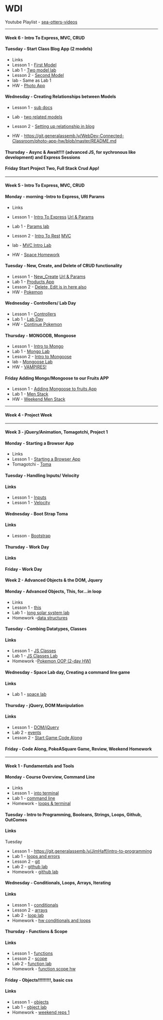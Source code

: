 # WDI 

Youtube Playlist - [sea-otters-videos](https://www.youtube.com/watch?v=N9loxFU1StY&list=PL51l5r1uFLPONhbfRMnxSuITtHDzwJ09t)

___

#### Week 6 - Intro To Express, MVC, CRUD

#### __Tuesday__ - Start Class Blog App (2 models)
* Links 
* Lesson 1 - [First Model](https://git.generalassemb.ly/WebDev-Connected-Classroom/Two-Model-Crud-No-RelationShip/blob/master/README.md)     
* Lab 1 - [Two model lab](https://git.generalassemb.ly/WebDev-Connected-Classroom/two-model-lab/blob/master/README.md)
* Lesson 2 -  [Second Model](https://git.generalassemb.ly/WebDev-Connected-Classroom/two-model-second-model-crud/blob/master/README.md)    
* lab - Same as Lab 1
* HW  - [Photo App](https://git.generalassemb.ly/WebDev-Connected-Classroom/photo-app-hw/blob/master/README.md)


#### __Wednesday__ - Creating Relationships between Models

* Lesson 1 - [sub docs](https://git.generalassemb.ly/WebDev-Connected-Classroom/Mongoose-Sub-Documents/blob/master/README.md)
* Lab - [two related models](https://git.generalassemb.ly/WebDev-Connected-Classroom/two-related-models-lab/blob/master/README.md)
* Lesson 2 -  [Setting up relationship in blog](https://git.generalassemb.ly/WebDev-Connected-Classroom/two-model-relationship-build/blob/master/README.md)

* HW  - https://git.generalassemb.ly/WebDev-Connected-Classroom/photo-app-hw/blob/master/README.md


#### __Thursday__ - Async & Await!!!! (advanced JS, for sychronous like development) and Express Sessions

#### __Friday__ Start Project Two, Full Stack Crud App!

___

#### Week 5 - Intro To Express, MVC, CRUD

#### __Monday__ - morning -Intro to Express, URl Params
* Links 
* Lesson 1 - [Intro To Express](https://git.generalassemb.ly/WebDev-Connected-Classroom/intro_to_Express/blob/master/README.md)
             [Url & Params](https://git.generalassemb.ly/WebDev-Connected-Classroom/url_and_query_params/blob/master/README.md)
             
* Lab 1 - [Params lab](https://git.generalassemb.ly/WebDev-Connected-Classroom/express-lab-params/blob/master/README.md)

* Lesson 2 - [Intro To Rest](https://git.generalassemb.ly/WebDev-Connected-Classroom/intro_to_Rest/blob/master/README.md)
             [MVC](https://git.generalassemb.ly/WebDev-Connected-Classroom/MVC/blob/master/README.md)
             
* lab - [MVC Intro Lab](https://git.generalassemb.ly/WebDev-Connected-Classroom/mvc-intro-lab/blob/master/README.md)
* HW  - [Space Homework](https://git.generalassemb.ly/WebDev-Connected-Classroom/express-space-homework)


#### __Tuesday__ - New, Create, and Delete of CRUD functionality

* Lesson 1 - [New_Create](https://git.generalassemb.ly/WebDev-Connected-Classroom/NEW_Create_Express/blob/master/README.md)
             [Url & Params](https://git.generalassemb.ly/WebDev-Connected-Classroom/url_and_query_params/blob/master/README.md)
* Lab 1 - [Products App](https://git.generalassemb.ly/WebDev-Connected-Classroom/Express-Create-Lab)
* Lesson 2 - [Delete, Edit is in here also](https://git.generalassemb.ly/WebDev-Connected-Classroom/Delete-Express/blob/master/README.md)  
* HW  - [Pokemon](https://git.generalassemb.ly/WebDev-Connected-Classroom/Pokemon-Express/blob/master/README.md)



#### __Wednesday__ - Controllers/ Lab Day

* Lesson 1 - [Controllers](https://git.generalassemb.ly/WebDev-Connected-Classroom/express-controllers/blob/master/README.md)
* Lab 1 - [Lab Day](https://git.generalassemb.ly/WebDev-Connected-Classroom/express-partner-lab)
* HW  - [Continue Pokemon](https://git.generalassemb.ly/WebDev-Connected-Classroom/Pokemon-Express/blob/master/README.md)


#### __Thursday__ - MONGODB, Mongoose

* Lesson 1 - [Intro to Mongo](https://git.generalassemb.ly/WebDev-Connected-Classroom/mongo-lesson)
* Lab 1 - [Mongo Lab](https://git.generalassemb.ly/WebDev-Connected-Classroom/mongo-lab)
* Lesson 2 - [Intro to Mongoose](https://git.generalassemb.ly/WebDev-Connected-Classroom/mongoose-lesson/blob/master/README.md)
* lab - [Mongoose Lab](https://git.generalassemb.ly/WebDev-Connected-Classroom/Mongoose-Lab/blob/master/README.md)
* HW  - [VAMPIRES!](https://git.generalassemb.ly/WebDev-Connected-Classroom/mongoose-vampires-hw)



#### __Friday__ Adding Mongo/Mongoose to our Fruits APP

* Lesson 1 - [Adding Mongoose to fruits App](https://git.generalassemb.ly/WebDev-Connected-Classroom/express-adding-models/blob/master/README.md)
* Lab 1 - [Men Stack](https://git.generalassemb.ly/WebDev-Connected-Classroom/CRUD-MEN-lab-part-1-CR)
* HW  - [Weekend Men Stack](https://git.generalassemb.ly/WebDev-Connected-Classroom/first-full-stack-homework/blob/master/README.md)

___

#### Week 4 - Project Week
___
#### Week 3 - jQuery/Animation, Tomagotchi, Project 1

#### __Monday__ - Starting a Browser App

* Links 
* Lesson 1 - [Starting a Browser App](https://git.generalassemb.ly/WebDev-Connected-Classroom/guide-to-building-a-browser-app)
* Tomagotchi - [Toma](https://git.generalassemb.ly/WebDev-Connected-Classroom/Tomagotchi-Mini-Project/blob/master/README.md)


#### __Tuesday__ - Handling Inputs/ Velocity
#### Links 
* Lesson 1 - [Inputs](https://git.generalassemb.ly/WebDev-Connected-Classroom/handling-input/blob/master/README.md)
* Lesson 1 - [Velocity](https://git.generalassemb.ly/WebDev-Connected-Classroom/Velocity-Lesson/blob/master/README.md)


#### __Wednesday__ - Boot Strap Toma

#### Links 

* Lesson - [Bootstrap](https://git.generalassemb.ly/wdi-wc-march2018/intro-to-bootstrap/blob/master/README.md)

#### __Thursday__ - Work Day
#### Links 



#### __Friday__ - Work Day


#### Week 2 - Advanced Objects & the DOM, Jquery

#### __Monday__ - Advanced Objects, This, for...in loop

* Links 
* Lesson 1 - [this](https://git.generalassemb.ly/JimHaff/Combining-datatypes/blob/master/README.md)
* Lab 1 - [long solar system lab](https://git.generalassemb.ly/WebDev-Connected-Classroom/solar-system-lab/blob/master/README.md)
* Homework -[data structures](https://git.generalassemb.ly/WebDev-Connected-Classroom/data-structures-hw)


#### __Tuesday__ - Combing Datatypes, Classes

#### Links 
* Lesson 1 - [JS Classes](https://git.generalassemb.ly/WebDev-Connected-Classroom/js-classes-2)
* Lab 1 - [JS Classes Lab](https://git.generalassemb.ly/WebDev-Connected-Classroom/js-classes-lab-2)
* Homework -[Pokemon OOP (2-day HW)](https://git.generalassemb.ly/WebDev-Connected-Classroom/oop-pokemon-2day-hw)

#### __Wednesday__ - Space Lab day, Creating a command line game

#### Links 

* Lab 1 - [space lab](https://git.generalassemb.ly/WebDev-Connected-Classroom/space-battle-all-day-lab/)

#### __Thursday__ - jQuery, DOM Manipulation

#### Links 

* Lesson 1 - [DOM/jQuery](https://git.generalassemb.ly/WebDev-Connected-Classroom/DOM-jQuery/blob/master/README.md)
* Lab 2 -    [events](https://git.generalassemb.ly/wdi-wc-march2018/jQuery-Events-Lab/blob/master/README.md)
* Lesson 2 - [Start Game Code Along](https://git.generalassemb.ly/WebDev-Connected-Classroom/jQuery-startGame/blob/master/README.md)

#### __Friday__ - Code Along, PokeASquare Game, Review, Weekend Homework

___

#### Week 1 - Fundamentals and Tools

#### __Monday__ - Course Overview, Command Line

* Links 
* Lesson 1 - [into terminal](https://git.generalassemb.ly/WebDev-Connected-Classroom/intro-terminal)
* Lab 1 - [command line](https://git.generalassemb.ly/WebDev-Connected-Classroom/command-line-lab)
* Homework - [loops & terminal](https://git.generalassemb.ly/WebDev-Connected-Classroom/homework-loops-terminal/blob/master/README.md)


#### __Tuesday__ - Intro to Programming, Booleans, Strings, Loops, Github, OutComes

#### Links 

Tuesday
* Lesson 1 - https://git.generalassemb.ly/JimHaff/intro-to-programming
* Lab 1 - [loops and errors](https://git.generalassemb.ly/WebDev-Connected-Classroom/loops-and-errors/blob/master/README.md)
* Lesson 2 - [git](https://git.generalassemb.ly/WebDev-Connected-Classroom/github/blob/master/README.md)
* Lab 2 - [github lab](https://git.generalassemb.ly/WebDev-Connected-Classroom/git-github-lab/)
* Homework - [github lab](https://git.generalassemb.ly/WebDev-Connected-Classroom/git-github-lab/)



#### __Wednesday__ - Conditionals, Loops, Arrays, Iterating

#### Links 

* Lesson 1 -  [conditionals](https://git.generalassemb.ly/WebDev-Connected-Classroom/conditionals-and-loops/blob/master/README.md)
* Lesson 2 -  [arrays](https://git.generalassemb.ly/WebDev-Connected-Classroom/Arrays-iterating-over-them/blob/master/README.md)
* Lab 2 -     [loop lab](https://git.generalassemb.ly/WebDev-Connected-Classroom/loop-lab/blob/master/README.md)
* Homework - [hw conditionals and loops](https://git.generalassemb.ly/WebDev-Connected-Classroom/HW-Loops-Conditionals/blob/master/README.md)


#### __Thursday__ - Functions & Scope

#### Links 

* Lesson 1 -  [functions](https://git.generalassemb.ly/JimHaff/functions/blob/master/README.md)
* Lesson 2 -  [scope](https://git.generalassemb.ly/WebDev-Connected-Classroom/Scope)
* Lab 2 -     [function lab](https://git.generalassemb.ly/WebDev-Connected-Classroom/functions-lab/blob/master/README.md)
* Homework -  [function scope hw](https://git.generalassemb.ly/WebDev-Connected-Classroom/functions-scope-hw)



#### __Friday__ - Objects!!!!!!!!!, basic css

#### Links 


* Lesson 1 -  [objects](https://git.generalassemb.ly/WebDev-Connected-Classroom/Objects/blob/master/README.md)
* Lab 1 -  [object lab](https://git.generalassemb.ly/WebDev-Connected-Classroom/Objects-lab/blob/master/README.md)
* Homework - [weekend reps 1](https://git.generalassemb.ly/WebDev-Connected-Classroom/weekend-reps/)


